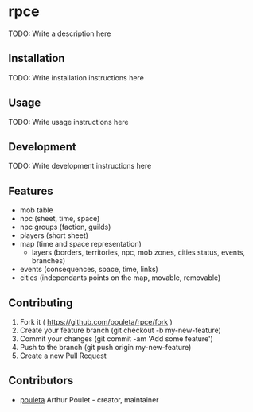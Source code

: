 # rpce

TODO: Write a description here

## Installation


TODO: Write installation instructions here


## Usage



TODO: Write usage instructions here

## Development

TODO: Write development instructions here

## Features

- mob table
- npc (sheet, time, space)
- npc groups (faction, guilds)
- players (short sheet)
- map (time and space representation)
  - layers (borders, territories, npc, mob zones, cities status, events, branches)
- events (consequences, space, time, links)
- cities (independants points on the map, movable, removable)



## Contributing

1. Fork it ( https://github.com/pouleta/rpce/fork )
2. Create your feature branch (git checkout -b my-new-feature)
3. Commit your changes (git commit -am 'Add some feature')
4. Push to the branch (git push origin my-new-feature)
5. Create a new Pull Request

## Contributors

- [pouleta](https://github.com/pouleta) Arthur Poulet - creator, maintainer
